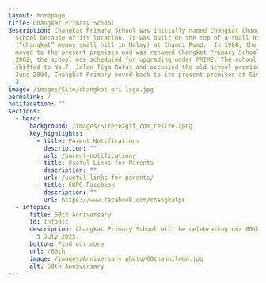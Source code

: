 ```yaml
---
layout: homepage
title: Changkat Primary School
description: Changkat Primary School was initially named Changkat Changi Primary
  School because of its location. It was built on the top of a small hill
  (“changkat” means small hill in Malay) at Changi Road.  In 1988, the school
  moved to the present premises and was renamed Changkat Primary School. In
  2002, the school was scheduled for upgrading under PRIME. The school thus
  shifted to No.7, Jalan Tiga Ratus and occupied the old school premises. In
  June 2004, Changkat Primary moved back to its present premises at Simei Street
  3.
image: /images/Site/changkat pri logo.jpg
permalink: /
notification: ""
sections:
  - hero:
      background: /images/Site/ezgif_com_resize.apng
      key_highlights:
        - title: Parent Notifications
          description: ""
          url: /parent-notification/
        - title: Useful Links for Parents
          description: ""
          url: /useful-links-for-parents/
        - title: CKPS Facebook
          description: ""
          url: https://www.facebook.com/changkatps
  - infopic:
      title: 60th Anniversary
      id: infopic
      description: Changkat Primary School will be celebrating our 60th Anniversary on
        5 July 2025.
      button: Find out more
      url: /60th
      image: /images/Anniversary photo/60thannilogo.jpg
      alt: 60th Anniversary
---
```

